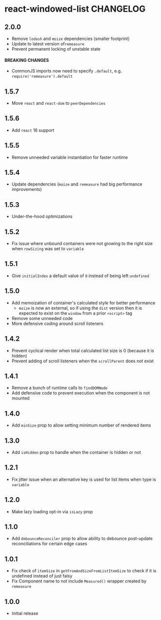 # react-windowed-list CHANGELOG

## 2.0.0

* Remove `lodash` and `moize` dependencies (smaller footprint)
* Update to latest version of`remeasure`
* Prevent permanent locking of unstable state

#### BREAKING CHANGES

* CommonJS imports now need to specify `.default`, e.g. `require('remeasure').default`

## 1.5.7

* Move `react` and `react-dom` to `peerDependencies`

## 1.5.6

* Add `react` 16 support

## 1.5.5

* Remove unneeded variable instantiation for faster runtime

## 1.5.4

* Update dependencies (`moize` and `remeasure` had big performance improvements)

## 1.5.3

* Under-the-hood optimizations

## 1.5.2

* Fix issue where unbound containers were not growing to the right size when `rowSizing` was set to `variable`

## 1.5.1

* Give `initialIndex` a default value of `0` instead of being left `undefined`

## 1.5.0

* Add memoization of container's calculated style for better performance
  * `moize` is now an external, so if using the `dist` version then it is expected to exist on the `window` from a prior `<script>` tag
* Remove some unneeded code
* More defensive coding around scroll listeners

## 1.4.2

* Prevent cyclical render when total calculated list size is 0 (because it is hidden)
* Prevent adding of scroll listeners when the `scrollParent` does not exist

## 1.4.1

* Remove a bunch of runtime calls to `findDOMNode`
* Add defensive code to prevent execution when the component is not mounted

## 1.4.0

* Add `minSize` prop to allow setting minimum number of rendered items

## 1.3.0

* Add `isHidden` prop to handle when the container is hidden or not

## 1.2.1

* Fix jitter issue when an alternative key is used for list items when type is `variable`

## 1.2.0

* Make lazy loading opt-in via `isLazy` prop

## 1.1.0

* Add `debounceReconciler` prop to allow ability to debounce post-update reconciliations for certain edge cases

## 1.0.1

* Fix check of `itemSize` in `getFromAndSizeFromListItemSize` to check if it is undefined instead of just falsy
* Fix Component name to not include `Measured()` wrapper created by `remeasure`

## 1.0.0

* Initial release
